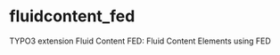 fluidcontent_fed
================

TYPO3 extension Fluid Content FED: Fluid Content Elements using FED